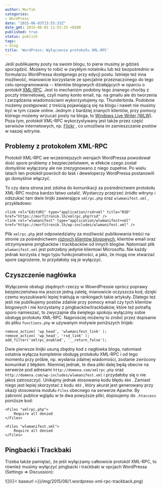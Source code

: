 ```yaml
---
author: Morfik
categories:
- WordPress
date: "2015-06-03T13:55:33Z"
date_gmt: 2015-06-03 11:55:33 +0200
published: true
status: publish
tags:
- blog
title: 'WordPress: Wyłączenie protokołu XML-RPC'
---
```


Jeśli publikujemy posty na swoim blogu, to pierw musimy je gdzieś sporządzić. Możemy to robić w
zwykłym notatniku lub też bezpośrednio w formularzu WordPressa dostępnego przy edycji postu.
Istnieje też inna możliwość, mianowicie korzystanie ze specjalnie przeznaczonego do tego celu
oprogramowania -- klientów blogowych działających w oparciu o protokół
[XML-RPC](https://codex.wordpress.org/XML-RPC_Support). Jest to mechanizm podobny tego znanego
choćby z poczty internetowej, czyli mamy konto email, np. na gmailu ale do tworzenia i zarządzania
wiadomościami wykorzystujemy np. Thunderbirda. Podobnie możemy postępować z treścią pojawiającą się
na blogu i nawet nie musimy być w tym czasie online. Jednym z bardziej znanych klientów, przy pomocy
którego możemy wrzucać posty na bloga, to [Windows Live Writer
(WLW)](https://en.wordpress.com/windows-live-writer/). Poza tym, protokół XML-RPC wykorzystywany
jest także przez część serwisów internetowych, np.
[Flickr](https://www.flickr.com/services/api/request.xmlrpc.html) , co umożliwia im zamieszczanie
postów w naszej witrynie.

<!--more-->
## Problemy z protokołem XML-RPC

Protokół XML-RPC we wcześniejszych wersjach WordPressa powodował dość spore problemy z
bezpieczeństwem, w efekcie czego został domyślnie wyłączony ale nie zrezygnowano z niego zupełnie.
Po wielu latach ten protokół powrócił do łask i deweloperzy WordPressa postanowili go domyślnie
włączyć.

To czy dana strona jest zdolna do komunikacji za pośrednictwem protokołu XML-RPC można bardzo łatwo
ustalić. Wystarczy przejrzeć źródło witryny i odszukać tam dwie linijki zawierające `xmlrpc.php`
oraz `wlwmanifest.xml` ,
    przykładowo:

    <link rel="EditURI" type="application/rsd+xml" title="RSD" href="https://morfitronik.lh/xmlrpc.php?rsd" />
    <link rel="wlwmanifest" type="application/wlwmanifest+xml" href="https://morfitronik.lh/wp-includes/wlwmanifest.xml" />

Plik `xmlrpc.php` jest odpowiedzialny za możliwość publikowania treści na stronie za pośrednictwem
[różnych klientów blogowych](https://codex.wordpress.org/Weblog_Client), klientów email oraz
otrzymywanie pingbacków i trackbacków od innych blogów. Natomiast plik `wlwmanifest.xml` jest
potrzebny jedynie klientowi Microsoftu. Nie każdy jednak korzysta z tego typu funkcjonalności, a
jako, że mogą one stwarzać spore zagrożenie, to przydałoby się je wyłączyć.

## Czyszczenie nagłówka

Wyłączenie obsługi zbędnych rzeczy w WowrdPressie oprócz poprawy bezpieczeństwa ma jeszcze jedną
zaletę, mianowicie oczyszcza kod, dzięki czemu wyszukiwarki lepiej traktują w rankingach takie
artykuły. Dlatego też jeśli nie publikujemy postów zdalnie przy pomocy email czy tych klientów
blogowych i nie korzystamy z pingbacków/trackbaków, które też potrafią sporo namieszać, to
zwyczajnie dla świętego spokoju wyłączmy sobie obsługę protokołu XML-RPC. Najprościej możemy to
zrobić przez dopisanie do pliku `functions.php` w używanym motywie poniższych linijek:

    remove_action( 'wp_head', 'wlwmanifest_link' );
    remove_action( 'wp_head', 'rsd_link' );
    add_filter('xmlrpc_enabled', '__return_false');

Dwie pierwsze linijki usuną zbędny kod z nagłówka bloga, natomiast ostatnia wyłącza kompletnie
obsługę protokołu XML-RPC i od tego momentu przy próbie, np. wysłania zdalnej wiadomości, zostanie
zwrócony komunikat z błędem. Niemniej jednak, te dwa pliki dalej będą obecne na serwerze pod
adresami `http://domena.com/xmlrpc.php` oraz `http://domena.com/wp-includes/wlwmanifest.xml` i
przydałoby się o nie jakoś zatroszczyć. Unikajmy jednak stosowania kodu błędu `404` . Zamiast niego
jest lepiej skorzystać z kodu `403` , który akurat jest generowany przy okazji stosowania modułu
`Files` obecnego na serwerze Apache. By zabronić publice wglądu w te dwa powyższe pliki, dopisujemy
do `.htaccess` poniższe kod:

    <Files "xmlrpc.php">
        Require all denied
    </Files>

    <Files "wlwmanifest.xml">
        Require all denied
    </Files>

## Pingbacki i Trackbaki

Trzeba także pamiętać, że jeśli wyłączamy całkowicie protokół XML-RPC, to również musimy wyłączyć
pingbacki i trackbaki w opcjach WordPressa (Settings =\> Discussion):

![]({{< baseurl >}}/img/2015/06/1.wordpress-xml-rpc-trackback.png)
